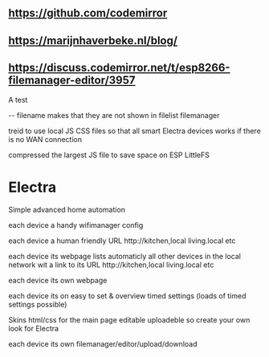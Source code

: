 ## https://github.com/codemirror

## https://marijnhaverbeke.nl/blog/

## https://discuss.codemirror.net/t/esp8266-filemanager-editor/3957

A test 

-- filename makes that they are not shown in filelist filemanager

treid to use local JS CSS files so that all smart Electra devices works if there is no WAN connection

compressed the largest JS file to save space on ESP LittleFS

# Electra

Simple advanced home automation

each device a handy wifimanager config

each device a human friendly URL http://kitchen,local   living.local etc

each device its webpage lists automaticly all other devices in the local network wit a link to its URL http://kitchen,local   living.local etc

each device  its own webpage

each device its on easy to set & overview timed settings (loads of timed settings possible)

Skins html/css for the main page editable uploadeble so create your own look for Electra 

each device its own filemanager/editor/upload/download


